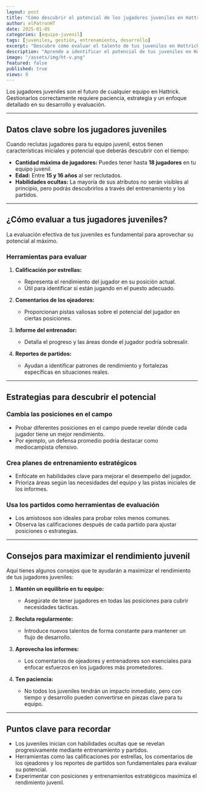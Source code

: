 ```yaml
---
layout: post
title: "Cómo descubrir el potencial de los jugadores juveniles en Hattrick"
author: elPatronHT
date: 2025-01-05
categories: [equipo-juvenil]
tags: [juveniles, gestión, entrenamiento, desarrollo]
excerpt: "Descubre cómo evaluar el talento de tus juveniles en Hattrick y maximizar su desarrollo con estrategias de entrenamiento."
description: "Aprende a identificar el potencial de tus juveniles en Hattrick. Estrategias clave para evaluar habilidades y entrenar futuras estrellas."
image: "/assets/img/ht-v.png"
featured: false
published: true
views: 0
---
```


Los jugadores juveniles son el futuro de cualquier equipo en Hattrick. Gestionarlos correctamente requiere paciencia, estrategia y un enfoque detallado en su desarrollo y evaluación.

---

## Datos clave sobre los jugadores juveniles

Cuando reclutas jugadores para tu equipo juvenil, estos tienen características iniciales y potencial que deberás descubrir con el tiempo:

- **Cantidad máxima de jugadores:** Puedes tener hasta **18 jugadores** en tu equipo juvenil.
- **Edad:** Entre **15 y 16 años** al ser reclutados.
- **Habilidades ocultas:** La mayoría de sus atributos no serán visibles al principio, pero podrás descubrirlos a través del entrenamiento y los partidos.

---

## ¿Cómo evaluar a tus jugadores juveniles?

La evaluación efectiva de tus juveniles es fundamental para aprovechar su potencial al máximo.

### Herramientas para evaluar

1. **Calificación por estrellas:**

   - Representa el rendimiento del jugador en su posición actual.
   - Útil para identificar si están jugando en el puesto adecuado.

2. **Comentarios de los ojeadores:**

   - Proporcionan pistas valiosas sobre el potencial del jugador en ciertas posiciones.

3. **Informe del entrenador:**

   - Detalla el progreso y las áreas donde el jugador podría sobresalir.

4. **Reportes de partidos:**
   - Ayudan a identificar patrones de rendimiento y fortalezas específicas en situaciones reales.

---

## Estrategias para descubrir el potencial

### Cambia las posiciones en el campo

- Probar diferentes posiciones en el campo puede revelar dónde cada jugador tiene un mejor rendimiento.
- Por ejemplo, un defensa promedio podría destacar como mediocampista ofensivo.

### Crea planes de entrenamiento estratégicos

- Enfócate en habilidades clave para mejorar el desempeño del jugador.
- Prioriza áreas según las necesidades del equipo y las pistas iniciales de los informes.

### Usa los partidos como herramientas de evaluación

- Los amistosos son ideales para probar roles menos comunes.
- Observa las calificaciones después de cada partido para ajustar posiciones o estrategias.

---

## Consejos para maximizar el rendimiento juvenil

Aquí tienes algunos consejos que te ayudarán a maximizar el rendimiento de tus jugadores juveniles:

1. **Mantén un equilibrio en tu equipo:**

   - Asegúrate de tener jugadores en todas las posiciones para cubrir necesidades tácticas.

2. **Recluta regularmente:**

   - Introduce nuevos talentos de forma constante para mantener un flujo de desarrollo.

3. **Aprovecha los informes:**

   - Los comentarios de ojeadores y entrenadores son esenciales para enfocar esfuerzos en los jugadores más prometedores.

4. **Ten paciencia:**
   - No todos los juveniles tendrán un impacto inmediato, pero con tiempo y desarrollo pueden convertirse en piezas clave para tu equipo.

---

## Puntos clave para recordar

- Los juveniles inician con habilidades ocultas que se revelan progresivamente mediante entrenamiento y partidos.
- Herramientas como las calificaciones por estrellas, los comentarios de los ojeadores y los reportes de partidos son fundamentales para evaluar su potencial.
- Experimentar con posiciones y entrenamientos estratégicos maximiza el rendimiento juvenil.
